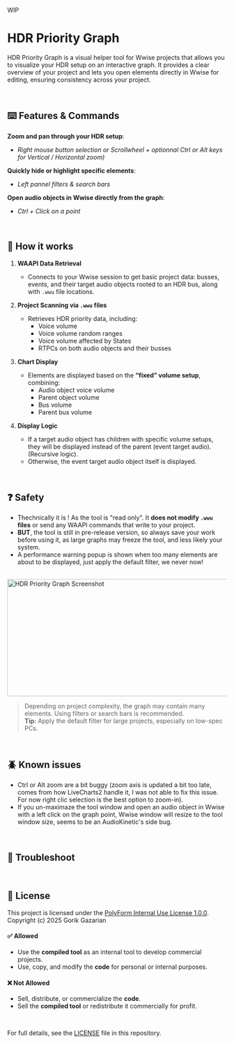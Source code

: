 WIP

# HDR Priority Graph
HDR Priority Graph is a visual helper tool for Wwise projects that allows you to visualize your HDR setup on an interactive graph.
It provides a clear overview of your project and lets you open elements directly in Wwise for editing, ensuring consistency across your project.

<br>

## ⌨️ Features & Commands

**Zoom and pan through your HDR setup**:
  - *Right mouse button selection or Scrollwheel + optionnal Ctrl or Alt keys for Vertical / Horizontal zoom)*
    
**Quickly hide or highlight specific elements**:
  - *Left pannel filters & search bars*
    
**Open audio objects in Wwise directly from the graph**:
  - *Ctrl + Click on a point*

<br>

## 🔎 How it works

1. **WAAPI Data Retrieval**
   - Connects to your Wwise session to get basic project data: busses, events, and their target audio objects rooted to an HDR bus, along with `.wwu` file locations.

2. **Project Scanning via `.wwu` files**
   - Retrieves HDR priority data, including:
     - Voice volume
     - Voice volume random ranges
     - Voice volume affected by States
     - RTPCs on both audio objects and their busses

3. **Chart Display**
   - Elements are displayed based on the **“fixed” volume setup**, combining:
     - Audio object voice volume
     - Parent object volume
     - Bus volume
     - Parent bus volume

4. **Display Logic**
   - If a target audio object has children with specific volume setups, they will be displayed instead of the parent (event target audio). (Recursive logic).
   - Otherwise, the event target audio object itself is displayed.

<br>

## ❓ Safety

- Thechnically it is ! As the tool is "read only". It **does not modify `.wwu` files** or send any WAAPI commands that write to your project.
- **BUT**, the tool is still in pre-release version, so always save your work before using it, as large graphs may freeze the tool, and less likely your system.
- A performance warning popup is shown when too many elements are about to be displayed, just apply the default filter, we never now!

<br>

<img width="537" height="269" alt="HDR Priority Graph Screenshot" src="https://github.com/user-attachments/assets/443fb10e-b3ab-4be9-81c7-ced9d38d72bd" />

> Depending on project complexity, the graph may contain many elements. Using filters or search bars is recommended.  
> **Tip:** Apply the default filter for large projects, especially on low-spec PCs.

<br>

## 🪲 Known issues
- Ctrl or Alt zoom are a bit buggy (zoom axis is updated a bit too late, comes from how LiveCharts2 handle it, I was not able to fix this issue. For now right clic selection is the best option to zoom-in).
- If you un-maximaze the tool window and open an audio object in Wwise with a left click on the graph point, Wwise window will resize to the tool window size, seems to be an AudioKinetic's side bug.

<br>

## 🛟 Troubleshoot

<br>

## 🤝 License
This project is licensed under the [PolyForm Internal Use License 1.0.0](https://polyformproject.org/licenses/internal-use/1.0.0/).
Copyright (c) 2025 Gorik Gazarian

#### ✅ Allowed
- Use the **compiled tool** as an internal tool to develop commercial projects.
- Use, copy, and modify the **code** for personal or internal purposes.

#### ❌ Not Allowed
- Sell, distribute, or commercialize the **code**.
- Sell the **compiled tool** or redistribute it commercially for profit.

<br>

For full details, see the [LICENSE](./LICENSE) file in this repository.
